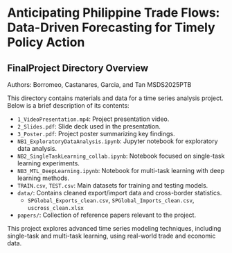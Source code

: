 # Anticipating Philippine Trade Flows:  Data-Driven Forecasting for Timely Policy Action
## FinalProject Directory Overview

Authors: Borromeo, Castanares, Garcia, and Tan
MSDS2025PTB

This directory contains materials and data for a time series analysis project. Below is a brief description of its contents:

- `1_VideoPresentation.mp4`: Project presentation video.
- `2_Slides.pdf`: Slide deck used in the presentation.
- `3_Poster.pdf`: Project poster summarizing key findings.
- `NB1_ExploratoryDataAnalysis.ipynb`: Jupyter notebook for exploratory data analysis.
- `NB2_SingleTaskLearning_collab.ipynb`: Notebook focused on single-task learning experiments.
- `NB3_MTL_DeepLearning.ipynb`: Notebook for multi-task learning with deep learning methods.
- `TRAIN.csv`, `TEST.csv`: Main datasets for training and testing models.
- `data/`: Contains cleaned export/import data and cross-border statistics.
    - `SPGlobal_Exports_clean.csv`, `SPGlobal_Imports_clean.csv`, `uscross_clean.xlsx`
- `papers/`: Collection of reference papers relevant to the project.

This project explores advanced time series modeling techniques, including single-task and multi-task learning, using real-world trade and economic data.
